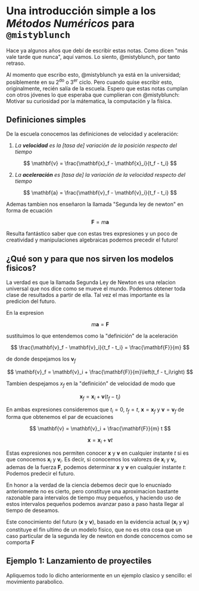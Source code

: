 # Una introducción simple a los *Métodos Numéricos* para `@mistyblunch`

Hace ya algunos años que debí de escribir estas notas. Como dicen "más vale tarde que nunca", aquí vamos. Lo siento, @mistyblunch, por tanto retraso.

Al momento que escribo esto, @mistyblunch ya está en la universidad; posiblemente en su 2<sup>do</sup> o 3<sup>er</sup> ciclo. Pero cuando quise escribir esto, originalmente, recién salía de la escuela. Espero que estas notas cumplan con otros jóvenes lo que esperaba que cumplieran con @mistyblunch: Motivar su curiosidad por la mátematica, la computación y la física.

## Definiciones simples

De la escuela conocemos las definiciones de velocidad y aceleración:

1. *La **velocidad** es la [tasa de] variación de la posición respecto del tiempo*
    
$$
\mathbf{v} = \frac{\mathbf{x}_f - \mathbf{x}_i}{t_f - t_i}
$$


2. *La **aceleración** es [tasa de] la variación de la velocidad respecto del tiempo*

$$
\mathbf{a} = \frac{\mathbf{v}_f - \mathbf{v}_i}{t_f - t_i}
$$

Ademas tambien nos enseñaron la llamada "Segunda ley de newton" en forma de ecuación

$$
\mathbf{F} = m\mathbf{a}
$$

Resulta fantástico saber que con estas tres expresiones y un poco de creatividad y manipulaciones algebraicas podemos precedir el futuro!

## ¿Qué son y para que nos sirven los modelos fisicos?

La verdad es que la llamada Segunda Ley de Newton es una relacion universal que nos dice como se mueve el mundo. Podemos obtener toda clase de resultados a partir de ella. Tal vez el mas importante es la predicion del futuro.

En la expresion

$$
m\mathbf{a} = \mathbf{F}
$$

sustituimos lo que entendemos como la "definición" de la aceleración

$$
\frac{\mathbf{v}_f - \mathbf{v}_i}{t_f - t_i} = \frac{\mathbf{F}}{m}
$$

de donde despejamos los $\mathbf{v}_f$

$$
\mathbf{v}_f = \mathbf{v}_i + \frac{\mathbf{F}}{m}\left(t_f - t_i\right)
$$

Tambien despejamos $x_f$ en la "definición" de velocidad de modo que

$$
\mathbf{x}_f = \mathbf{x}_i + \mathbf{v}\left(t_f - t_i\right)
$$

En ambas expresiones consideremos que $t_i = 0$, $t_f = t$, $\mathbf{x} = \mathbf{x}_f$ y $\mathbf{v} = \mathbf{v}_f$ de forma que obtenemos el par de ecuaciones

$$
\mathbf{v} = \mathbf{v}_i + \frac{\mathbf{F}}{m} t
$$

$$
\mathbf{x} = \mathbf{x}_i + \mathbf{v} t
$$

Estas expresiones nos permiten conocer $\mathbf{x}$ y $\mathbf{v}$ en cualquier instante $t$ si es que conocemos $\mathbf{x}_i$ y $\mathbf{v}_i$. Es decir, si conocemos los valorezs de $\mathbf{x}_i$ y $\mathbf{v}_i$, ademas de la fuerza $\mathbf{F}$, podemos determinar $\mathbf{x}$ y $\mathbf{v}$ en cualquier instante $t$: Podemos predecir el futuro.

En honor a la verdad de la ciencia debemos decir que lo enucniado anteriomente no es cierto, pero constituye una aproximacion bastante razonable para intervalos de tiempo muy pequeños, y haciendo uso de estos intervalos pequeños podemos avanzar paso a paso hasta llegar al tiempo de deseamos.

Este conocimiento del futuro ($\mathbf{x}$ y $\mathbf{v}$), basado en la evidencia actual ($\mathbf{x}_i$ y $\mathbf{v}_i$) constituye el fin ultimo de un modelo fisico, que no es otra cosa que un caso particular de la segunda ley de newton en donde conocemos como se comporta $\mathbf{F}$

## Ejemplo 1: Lanzamiento de proyectiles

Apliquemos todo lo dicho anteriormente en un ejemplo clasico y sencillo: el movimiento parabolico.